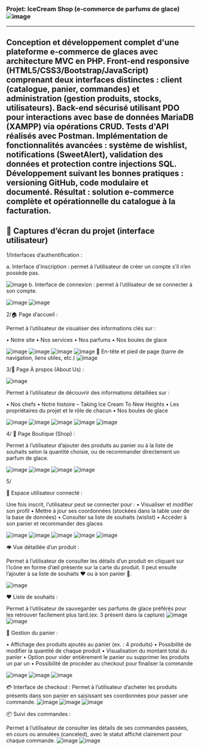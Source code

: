 ###  Projet: IceCream Shop (e-commerce de parfums de glace) ![image](https://github.com/user-attachments/assets/6aca1d34-074a-4503-b92a-874ba9595c5c)

---
Conception et développement complet d'une plateforme e-commerce de glaces avec architecture MVC en PHP. Front-end responsive (HTML5/CSS3/Bootstrap/JavaScript) comprenant deux interfaces distinctes : client (catalogue, panier, commandes) et administration (gestion produits, stocks, utilisateurs). Back-end sécurisé utilisant PDO pour interactions avec base de données MariaDB (XAMPP) via opérations CRUD. Tests d'API réalisés avec Postman. Implémentation de fonctionnalités avancées : système de wishlist, notifications (SweetAlert), validation des données et protection contre injections SQL. Développement suivant les bonnes pratiques : versioning GitHub, code modulaire et documenté. Résultat : solution e-commerce complète et opérationnelle du catalogue à la facturation.
---
## 📸 Captures d’écran du projet (interface utilisateur)

1/Interfaces d’authentification :

a. Interface d'inscription : permet à l’utilisateur de créer un compte s’il n’en possède pas.

![image](https://github.com/user-attachments/assets/183006fb-5531-409a-aba6-ff866c96a50f)
b. Interface de connexion : permet à l’utilisateur de se connecter à son compte.

![image](https://github.com/user-attachments/assets/7ac4713b-97b1-46a8-82bd-a870cffabda3)
![image](https://github.com/user-attachments/assets/13f07c0b-6c25-48b8-b5a4-1c9957c53a0d)

2/🏠 Page d’accueil :

Permet à l’utilisateur de visualiser des informations clés sur :

• Notre site
• Nos services
• Nos parfums
• Nos boules de glace

![image](https://github.com/user-attachments/assets/f8c69abe-1832-4266-8c6b-a92c301595e3)
![image](https://github.com/user-attachments/assets/f345db71-7d21-4080-b07b-6f3653d6d74c)
![image](https://github.com/user-attachments/assets/9d278825-907a-49d0-b38f-c0fbed7111d7)
![image](https://github.com/user-attachments/assets/c594a84e-4002-4b08-8386-eeec4a091afe)
🧭 En-tête et pied de page (barre de navigation, liens utiles, etc.)
![image](https://github.com/user-attachments/assets/5cc6def8-6edc-47e0-a34a-c6bd4079352e)

3/📖 Page À propos (About Us) :

![image](https://github.com/user-attachments/assets/e3ccb7e1-cba8-499a-ac62-71cb187fc4d6)

Permet à l’utilisateur de découvrir des informations détaillées sur :

• Nos chefs
• Notre histoire – Taking Ice Cream To New Heights
• Les propriétaires du projet et le rôle de chacun
• Nos boules de glace

![image](https://github.com/user-attachments/assets/b1fe6425-b788-4070-baf9-2f5b5269dfd6)
![image](https://github.com/user-attachments/assets/63d41452-ac38-4b61-96af-bf1043a1db8c)
![image](https://github.com/user-attachments/assets/13a08039-07c0-4271-b0e6-36b749b0f70e)
![image](https://github.com/user-attachments/assets/1ef99091-a63d-477c-b130-3d83ef5c5674)
![image](https://github.com/user-attachments/assets/67debf65-bfb3-4bb0-9eb2-e394e868cdea)


4/ 🛒 Page Boutique (Shop) :

Permet à l’utilisateur d’ajouter des produits au panier ou à la liste de souhaits selon la quantité choisie, ou de recommander directement un parfum de glace.

![image](https://github.com/user-attachments/assets/78182307-13d1-4298-92da-2a406bd87aac)
![image](https://github.com/user-attachments/assets/e2cabefa-14d5-4877-804d-47a8dff0283e)
![image](https://github.com/user-attachments/assets/1776d7fa-4fc9-4dcb-b112-6551f6568e66)
![image](https://github.com/user-attachments/assets/dfed85cd-cbca-42cd-874b-c8e25b316cd8)

5/

👤 Espace utilisateur connecté :

Une fois inscrit, l’utilisateur peut se connecter pour :
• Visualiser et modifier son profil
• Mettre à jour ses coordonnées (stockées dans la table user de la base de données)
• Consulter sa liste de souhaits (wislist)
• Accéder à son panier et recommander des glaces

![image](https://github.com/user-attachments/assets/3ee02292-4797-4f9d-a072-bfe47e94a6e9)
![image](https://github.com/user-attachments/assets/1248ad1d-00c2-4da7-8369-5fbd7e29f304)
![image](https://github.com/user-attachments/assets/2a524842-8878-4aba-b8f6-7a7256b07dd9)
![image](https://github.com/user-attachments/assets/04587243-9d3f-467d-893d-202f2d76d1bd)
![image](https://github.com/user-attachments/assets/8af4fc81-0804-45ce-b783-96de52b60fc4)

👁️ Vue détaillée d’un produit :

Permet à l’utilisateur de consulter les détails d’un produit en cliquant sur l’icône en forme d’œil présente sur la carte du produit.
Il peut ensuite l’ajouter à sa liste de souhaits ❤️ ou à son panier 🛒.

![image](https://github.com/user-attachments/assets/464c33ef-b39d-4620-b89a-df7566395665)


❤️ Liste de souhaits :

Permet à l’utilisateur de sauvegarder ses parfums de glace préférés pour les retrouver facilement plus tard.(ex: 3 présent dans la capture) 
![image](https://github.com/user-attachments/assets/3c13899d-af7b-48c7-b361-8ed09e2b1cc6)
![image](https://github.com/user-attachments/assets/78858546-533e-4f76-927c-ff19532f9c08)

🧺 Gestion du panier :

• Affichage des produits ajoutés au panier (ex. : 4 produits)
• Possibilité de modifier la quantité de chaque produit
• Visualisation du montant total du panier
• Option pour vider entièrement le panier ou supprimer les produits un par un
• Possibilité de procéder au checkout pour finaliser la commande

![image](https://github.com/user-attachments/assets/d93cdc5b-3e7a-4a28-823c-3a2aaf9d6357)
![image](https://github.com/user-attachments/assets/adf985a9-a22b-4760-884c-c4825f748116)
![image](https://github.com/user-attachments/assets/a89a6aeb-1ea0-4026-a063-5552d763fa80)

💳 Interface de checkout :
Permet à l’utilisateur d’acheter les produits présents dans son panier en saisissant ses coordonnées pour passer une commande.
![image](https://github.com/user-attachments/assets/4a5f7407-b60f-461e-a063-e1cb5bcccae6)
![image](https://github.com/user-attachments/assets/fc43b913-8675-4c2e-b15d-02ae66081365)
![image](https://github.com/user-attachments/assets/32538e09-1139-4fdd-8624-cf3974d721dc)

📦 Suivi des commandes :

Permet à l’utilisateur de consulter les détails de ses commandes passées, en cours ou annulées (canceled), avec le statut affiché clairement pour chaque commande.
![image](https://github.com/user-attachments/assets/317360db-ea4d-4bf0-8176-5d68a4467c00)
![image](https://github.com/user-attachments/assets/8d0e8377-0717-4469-9992-86b0130b3bc0)























